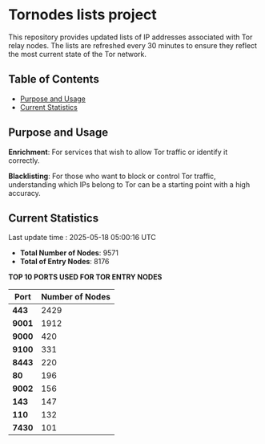 # Tornodes lists project

This repository provides updated lists of IP addresses associated with Tor relay nodes. The lists are refreshed every 30 minutes to ensure they reflect the most current state of the Tor network.

## Table of Contents

- [Purpose and Usage](#purpose-and-usage)
- [Current Statistics](#current-statistics)


## Purpose and Usage

**Enrichment**: For services that wish to allow Tor traffic or identify it correctly.

**Blacklisting**: For those who want to block or control Tor traffic, understanding which IPs belong to Tor can be a starting point with a high accuracy.

## Current Statistics

Last update time : 2025-05-18 05:00:16 UTC

- **Total Number of Nodes**: 9571
- **Total of Entry Nodes**: 8176

**TOP 10 PORTS USED FOR TOR ENTRY NODES**

| **Port** | **Number of Nodes** |
|------|-----------------|
| **443**   | 2429  |
| **9001**   | 1912  |
| **9000**   | 420  |
| **9100**   | 331  |
| **8443**   | 220  |
| **80**   | 196  |
| **9002**   | 156  |
| **143**   | 147  |
| **110**   | 132  |
| **7430**   | 101  |

